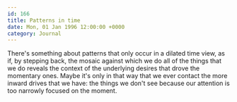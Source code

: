 ```yaml
---
id: 166
title: Patterns in time
date: Mon, 01 Jan 1996 12:00:00 +0000
category: Journal
---
```


There's something about patterns that only occur in a dilated time view,
as if, by stepping back, the mosaic against which we do all of the
things that we do reveals the context of the underlying desires that
drove the momentary ones.  Maybe it's only in that way that we ever
contact the more inward drives that we have: the things we don't see
because our attention is too narrowly focused on the moment.


